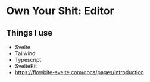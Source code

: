 # Own Your Shit: Editor

## Things I use

- Svelte
- Tailwind
- Typescript
- SvelteKit
- https://flowbite-svelte.com/docs/pages/introduction
